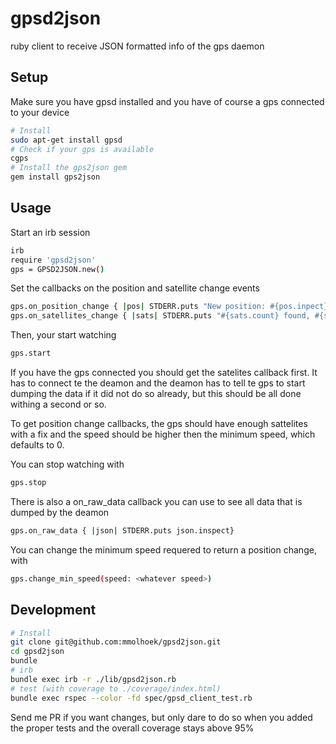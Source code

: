 # gpsd2json
ruby client to receive JSON formatted info of the gps daemon

## Setup

Make sure you have gpsd installed and you have of course a gps connected to your device
```bash
# Install
sudo apt-get install gpsd
# Check if your gps is available
cgps
# Install the gps2json gem
gem install gps2json
```

## Usage

Start an irb session

```bash
irb
require 'gpsd2json'
gps = GPSD2JSON.new()
```

Set the callbacks on the position and satellite change events

```bash
gps.on_position_change { |pos| STDERR.puts "New position: #{pos.inpect}" }
gps.on_satellites_change { |sats| STDERR.puts "#{sats.count} found, #{sats.count{|sat| sat['used']} are used" }
```

Then, your start watching

```bash
gps.start
```

If you have the gps connected you should get the satelites callback first.
It has to connect te the deamon and the deamon has to tell te gps to start
dumping the data if it did not do so already, but this should be all done
withing a second or so.

To get position change callbacks, the gps should have enough sattelites with
a fix and the speed should be higher then the minimum speed, which defaults to 0.


You can stop watching with

```bash
gps.stop
```

There is also a on_raw_data callback you can use to see all data that is dumped by the deamon

```bash
gps.on_raw_data { |json| STDERR.puts json.inspect}
```

You can change the minimum speed requered to return a position change, with

```bash
gps.change_min_speed(speed: <whatever speed>)
```

## Development

```bash
# Install
git clone git@github.com:mmolhoek/gpsd2json.git
cd gpsd2json
bundle
# irb
bundle exec irb -r ./lib/gpsd2json.rb
# test (with coverage to ./coverage/index.html)
bundle exec rspec --color -fd spec/gpsd_client_test.rb
```

Send me PR if you want changes, but only dare to do so when you added the proper tests and the overall coverage stays above 95%
